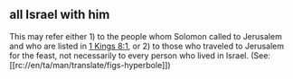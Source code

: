 ## all Israel with him ##

This may refer either 1) to the people whom Solomon called to Jerusalem and who are listed in [1 Kings 8:1](./01.md), or 2) to those who traveled to Jerusalem for the feast, not necessarily to every person who lived in Israel. (See: [[rc://en/ta/man/translate/figs-hyperbole]])